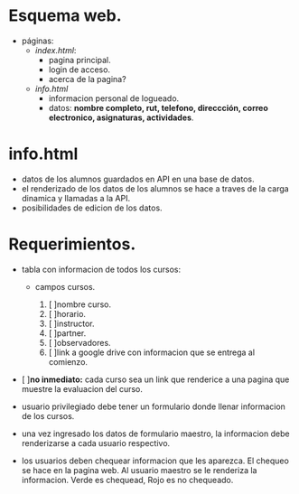 # Esquema web.

* páginas:
	* *index.html*:
		* pagina principal.
		* login de acceso.
		* acerca de la pagina?
	* *info.html*
		* informacion personal de logueado.
		* datos: **nombre completo, rut, telefono, direccción, correo electronico, asignaturas, actividades**.

# info.html

* datos de los alumnos guardados en API en una base de datos.
* el renderizado de los datos de los alumnos se hace a traves de la carga dinamica y llamadas a la API.
* posibilidades de edicion de los datos.

# Requerimientos.

* tabla con informacion de todos los cursos:
	* campos cursos.

		1. [ ]nombre curso.
		2. [ ]horario.
		3. [ ]instructor.
		4. [ ]partner.
		5. [ ]observadores.
		6. [ ]link a google drive con informacion que se entrega al comienzo.  

* [ ]**no inmediato:** cada curso sea un link que renderice a una pagina que muestre la evaluacion del curso.
* usuario privilegiado debe tener un formulario donde llenar informacion de los cursos.
* una vez ingresado los datos de formulario maestro, la informacion debe renderizarse a cada usuario respectivo.
* los usuarios deben chequear informacion que les aparezca. El chequeo se hace en la pagina web. Al usuario maestro se le renderiza la informacion. Verde es chequead, Rojo es no chequeado.
